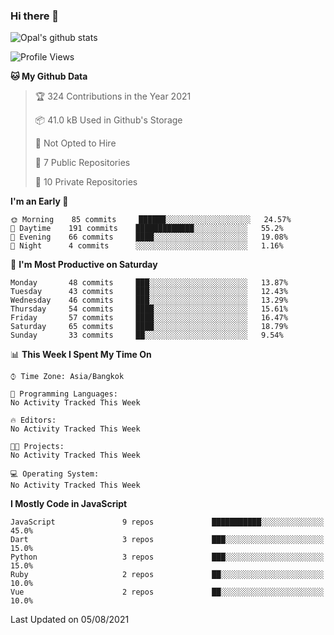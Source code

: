 ### Hi there 👋

![Opal's github stats](https://github-readme-stats.vercel.app/api?username=coolkidneversleep&count_private=true&show_icons=true&theme=radical)


<!--START_SECTION:waka-->
![Profile Views](http://img.shields.io/badge/Profile%20Views-4-blue)

**🐱 My Github Data** 

> 🏆 324 Contributions in the Year 2021
 > 
> 📦 41.0 kB Used in Github's Storage 
 > 
> 🚫 Not Opted to Hire
 > 
> 📜 7 Public Repositories 
 > 
> 🔑 10 Private Repositories  
 > 
**I'm an Early 🐤** 

```text
🌞 Morning    85 commits     ██████░░░░░░░░░░░░░░░░░░░   24.57% 
🌆 Daytime    191 commits    █████████████░░░░░░░░░░░░   55.2% 
🌃 Evening    66 commits     ████░░░░░░░░░░░░░░░░░░░░░   19.08% 
🌙 Night      4 commits      ░░░░░░░░░░░░░░░░░░░░░░░░░   1.16%

```
📅 **I'm Most Productive on Saturday** 

```text
Monday       48 commits     ███░░░░░░░░░░░░░░░░░░░░░░   13.87% 
Tuesday      43 commits     ███░░░░░░░░░░░░░░░░░░░░░░   12.43% 
Wednesday    46 commits     ███░░░░░░░░░░░░░░░░░░░░░░   13.29% 
Thursday     54 commits     ████░░░░░░░░░░░░░░░░░░░░░   15.61% 
Friday       57 commits     ████░░░░░░░░░░░░░░░░░░░░░   16.47% 
Saturday     65 commits     ████░░░░░░░░░░░░░░░░░░░░░   18.79% 
Sunday       33 commits     ██░░░░░░░░░░░░░░░░░░░░░░░   9.54%

```


📊 **This Week I Spent My Time On** 

```text
⌚︎ Time Zone: Asia/Bangkok

💬 Programming Languages: 
No Activity Tracked This Week

🔥 Editors: 
No Activity Tracked This Week

🐱‍💻 Projects: 
No Activity Tracked This Week

💻 Operating System: 
No Activity Tracked This Week

```

**I Mostly Code in JavaScript** 

```text
JavaScript               9 repos             ███████████░░░░░░░░░░░░░░   45.0% 
Dart                     3 repos             ███░░░░░░░░░░░░░░░░░░░░░░   15.0% 
Python                   3 repos             ███░░░░░░░░░░░░░░░░░░░░░░   15.0% 
Ruby                     2 repos             ██░░░░░░░░░░░░░░░░░░░░░░░   10.0% 
Vue                      2 repos             ██░░░░░░░░░░░░░░░░░░░░░░░   10.0%

```



 Last Updated on 05/08/2021
<!--END_SECTION:waka-->
